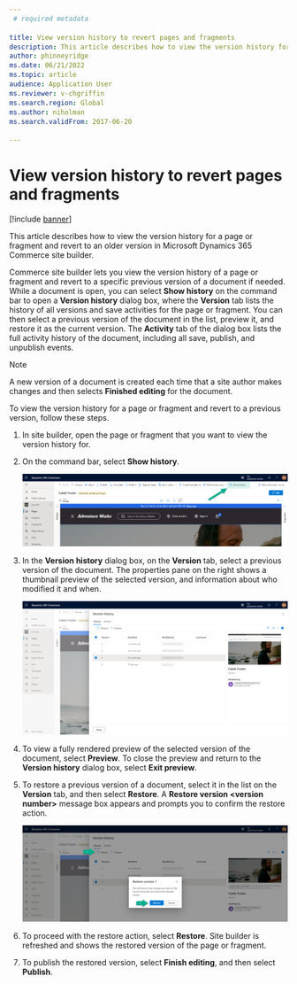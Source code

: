 ```yaml
---
 # required metadata

title: View version history to revert pages and fragments
description: This article describes how to view the version history for a page or fragment and revert to an older version in Microsoft Dynamics 365 Commerce site builder.
author: phinneyridge
ms.date: 06/21/2022
ms.topic: article
audience: Application User
ms.reviewer: v-chgriffin
ms.search.region: Global
ms.author: niholman
ms.search.validFrom: 2017-06-20

---
```


# View version history to revert pages and fragments

[!include [banner](includes/banner.md)]

This article describes how to view the version history for a page or fragment and revert to an older version in Microsoft Dynamics 365 Commerce site builder.

Commerce site builder lets you view the version history of a page or fragment and revert to a specific previous version of a document if needed. While a document is open, you can select **Show history** on the command bar to open a **Version history** dialog box, where the **Version** tab lists the history of all versions and save activities for the page or fragment. You can then select a previous version of the document in the list, preview it, and restore it as the current version. The **Activity** tab of the dialog box lists the full activity history of the document, including all save, publish, and unpublish events.

> [!NOTE]
> A new version of a document is created each time that a site author makes changes and then selects **Finished editing** for the document. 

To view the version history for a page or fragment and revert to a previous version, follow these steps.

1. In site builder, open the page or fragment that you want to view the version history for.
1. On the command bar, select **Show history**.

    ![Show history button.](./media/version-history-1.png)

1. In the **Version history** dialog box, on the **Version** tab, select a previous version of the document. The properties pane on the right shows a thumbnail preview of the selected version, and information about who modified it and when.

    ![Version history list view.](./media/version-history-2.png)

1. To view a fully rendered preview of the selected version of the document, select **Preview**. To close the preview and return to the **Version history** dialog box, select **Exit preview**.
1. To restore a previous version of a document, select it in the list on the **Version** tab, and then select **Restore**. A **Restore version \<version number\>** message box appears and prompts you to confirm the restore action. 

    ![Restore button and confirmation message box.](./media/version-history-3.png)

1. To proceed with the restore action, select **Restore**. Site builder is refreshed and shows the restored version of the page or fragment.
1. To publish the restored version, select **Finish editing**, and then select **Publish**.
